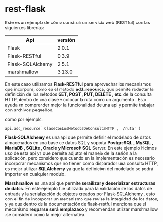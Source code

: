 # rest-flask
Este es un ejemplo de cómo construir un servicio web (RESTful) con las siguientes librerías:

|Api | versión |
|----------------------------|-----------------|
| Flask  | 2.0.1 |
| Flask-RESTful |  0.3.9  |
| Flask-SQLAlchemy  | 2.5.1 |
| marshmallow | 3.13.0 |


En este caso utilizamos **Flask-RESTful** para aprovechar los mecanismos que incorpora, como es el metodo **add_resource**, 
que permite redactar la definición de los métodos **GET, POST , PUT, DELETE , etc**. de la consulta HTTP, 
dentro de una clase y colocar la ruta como un argumento . Esto ayuda en comprender mejor la 
funcionalidad de una api y permite trabajar con archivos pequeños.

como por ejemplo:
```
api.add_resource( ClaseConLosMetodosDeConsultaHTTP , '/ruta' )
```

**Flask-SQLAlchemy**  es una api que permite definir el modelado de datos almacenados en una base de datos SQL 
y soporta **PostgreSQL , MySQL , MariaDB , SQLite , Oracle y Microsoft SQL** Server. En este ejemplo hicimos 
uso de esta api ya que permite adjutor el manejo de la sesión a la aplicación, pero considero que cuando en 
la implementación es necesario incorporar mecanismos que no tienen como disparador una consulta HTTP, es mejor
utilizar **SQLAlchemy**  ya que la definición del modelado se podrá importar en cualquier modulo.  

**Marshmallow** es una api que permite **serailizar y deserializar estructuras de datos**. En este ejemplo 
fue utilizado para la validación de los datos de entrada y la serialización  de objetos  creados por 
Flask-SQLAlchemy , esto con el fin de incorporar un mecanismo que revise la integridad de los datos, y 
ya que dentro de la documentación de flask-restful menciona que el mecanismo **reqparse será remplazado** y 
recomiendan utilizar marshmallow .se consideró como la mejor alternativa. 
